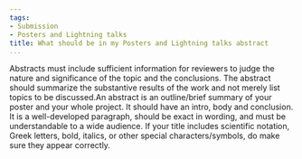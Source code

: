 ```yaml
---
tags:
- Submission
- Posters and Lightning talks
title: What should be in my Posters and Lightning talks abstract
...
```


Abstracts must include sufficient information for reviewers to judge the nature and significance of the topic and the conclusions. The abstract should summarize the substantive results of the work and not merely list topics to be discussed.An abstract is an outline/brief summary of your poster and your whole project. It should have an intro, body and conclusion. It is a well-developed paragraph, should be exact in wording, and must be understandable to a wide audience. If your title includes scientific notation, Greek letters, bold, italics, or other special characters/symbols, do make sure they appear correctly.
